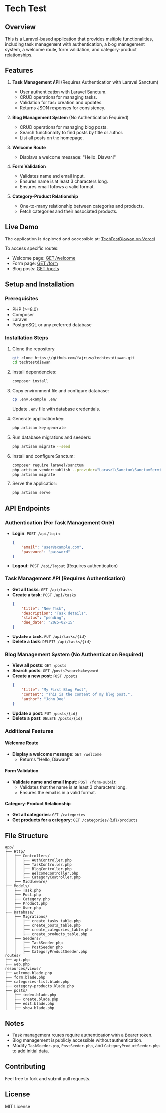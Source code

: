 # Tech Test

## Overview

This is a Laravel-based application that provides multiple functionalities, including task management with authentication, a blog management system, a welcome route, form validation, and category-product relationships.

## Features

1. **Task Management API** (Requires Authentication with Laravel Sanctum)

    - User authentication with Laravel Sanctum.
    - CRUD operations for managing tasks.
    - Validation for task creation and updates.
    - Returns JSON responses for consistency.

2. **Blog Management System** (No Authentication Required)

    - CRUD operations for managing blog posts.
    - Search functionality to find posts by title or author.
    - List all posts on the homepage.

3. **Welcome Route**

    - Displays a welcome message: "Hello, Diawan!"

4. **Form Validation**

    - Validates name and email input.
    - Ensures name is at least 3 characters long.
    - Ensures email follows a valid format.

5. **Category-Product Relationship**
    - One-to-many relationship between categories and products.
    - Fetch categories and their associated products.

## Live Demo

The application is deployed and accessible at: [TechTestDiawan on Vercel](https://techtestdiawan.vercel.app/)

To access specific routes:

-   Welcome page: [GET /welcome](https://techtestdiawan.vercel.app/welcome)
-   Form page: [GET /form](https://techtestdiawan.vercel.app/form)
-   Blog posts: [GET /posts](https://techtestdiawan.vercel.app/posts)

## Setup and Installation

### Prerequisites

-   PHP (>=8.0)
-   Composer
-   Laravel
-   PostgreSQL or any preferred database

### Installation Steps

1. Clone the repository:

    ```bash
    git clone https://github.com/fajrizw/techtestdiawan.git
    cd techtestdiawan
    ```

2. Install dependencies:

    ```bash
    composer install
    ```

3. Copy environment file and configure database:

    ```bash
    cp .env.example .env
    ```

    Update `.env` file with database credentials.

4. Generate application key:

    ```bash
    php artisan key:generate
    ```

5. Run database migrations and seeders:

    ```bash
    php artisan migrate --seed
    ```

6. Install and configure Sanctum:

    ```bash
    composer require laravel/sanctum
    php artisan vendor:publish --provider="Laravel\Sanctum\SanctumServiceProvider"
    php artisan migrate
    ```

7. Serve the application:
    ```bash
    php artisan serve
    ```

## API Endpoints

### Authentication (For Task Management Only)

-   **Login**: `POST /api/login`
    ```json
    {
        "email": "user@example.com",
        "password": "password"
    }
    ```
-   **Logout**: `POST /api/logout` (Requires authentication)

### Task Management API (Requires Authentication)

-   **Get all tasks**: `GET /api/tasks`
-   **Create a task**: `POST /api/tasks`
    ```json
    {
        "title": "New Task",
        "description": "Task details",
        "status": "pending",
        "due_date": "2025-02-15"
    }
    ```
-   **Update a task**: `PUT /api/tasks/{id}`
-   **Delete a task**: `DELETE /api/tasks/{id}`

### Blog Management System (No Authentication Required)

-   **View all posts**: `GET /posts`
-   **Search posts**: `GET /posts?search=keyword`
-   **Create a new post**: `POST /posts`
    ```json
    {
        "title": "My First Blog Post",
        "content": "This is the content of my blog post.",
        "author": "John Doe"
    }
    ```
-   **Update a post**: `PUT /posts/{id}`
-   **Delete a post**: `DELETE /posts/{id}`

### Additional Features

#### Welcome Route

-   **Display a welcome message**: `GET /welcome`
    -   Returns "Hello, Diawan!"

#### Form Validation

-   **Validate name and email input**: `POST /form-submit`
    -   Validates that the name is at least 3 characters long.
    -   Ensures the email is in a valid format.

#### Category-Product Relationship

-   **Get all categories**: `GET /categories`
-   **Get products for a category**: `GET /categories/{id}/products`

## File Structure

```
app/
├── Http/
│   ├── Controllers/
│   │   ├── AuthController.php
│   │   ├── TaskController.php
│   │   ├── BlogController.php
│   │   ├── WelcomeController.php
│   │   ├── CategoryController.php
│   ├── Middleware/
├── Models/
│   ├── Task.php
│   ├── Post.php
│   ├── Category.php
│   ├── Product.php
│   ├── User.php
├── Database/
│   ├── Migrations/
│   │   ├── create_tasks_table.php
│   │   ├── create_posts_table.php
│   │   ├── create_categories_table.php
│   │   ├── create_products_table.php
│   ├── Seeders/
│   │   ├── TaskSeeder.php
│   │   ├── PostSeeder.php
│   │   ├── CategoryProductSeeder.php
routes/
├── api.php
├── web.php
resources/views/
├── welcome.blade.php
├── form.blade.php
├── categories-list.blade.php
├── category-products.blade.php
├── posts/
│   ├── index.blade.php
│   ├── create.blade.php
│   ├── edit.blade.php
│   ├── show.blade.php
```

## Notes

-   Task management routes require authentication with a Bearer token.
-   Blog management is publicly accessible without authentication.
-   Modify `TaskSeeder.php`, `PostSeeder.php`, and `CategoryProductSeeder.php` to add initial data.

## Contributing

Feel free to fork and submit pull requests.

## License

MIT License
